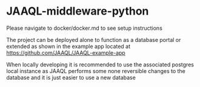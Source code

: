 # JAAQL-middleware-python
Please navigate to docker/docker.md to see setup instructions  

The project can be deployed alone to function as a database portal or extended as shown in the example app located at https://github.com/JAAQL/JAAQL-example-app  

When locally developing it is recommended to use the associated postgres local instance as JAAQL performs some none reversible changes to the database and it is just easier to use a new database  
